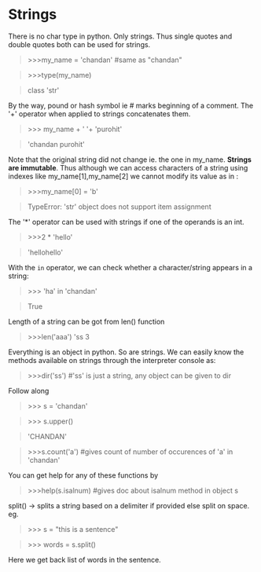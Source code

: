 # Strings
There is no char type in python. Only strings. Thus single quotes and double quotes both can be used for strings.
> \>>>my_name = 'chandan' #same as "chandan"

> \>>>type(my_name)

> class 'str'

By the way, pound or hash symbol ie # marks beginning of a comment.
The '+' operator when applied to strings concatenates them.
>\>>> my_name + ' '+ 'purohit'

>'chandan purohit'

Note that the original string did not change ie. the one in my_name. **Strings are immutable**. Thus although we can access characters of a string using indexes like my_name[1],my_name[2] we cannot modify its value as in :
>\>>>my_name[0] = 'b' 

>TypeError: 'str' object does not support item assignment

The '\*' operator can be used with strings if one of the operands is an int.
> \>>>2 * 'hello'

>'hellohello'

With the ```in``` operator, we can check whether a character/string appears in a string:
>\>>> 'ha' in 'chandan'

>True

Length of a string can be got from len() function
>\>>>len('aaa')
'ss
>3

Everything is an object in python. So are strings. We can easily know the methods available on strings through the interpreter console as:

>\>>>dir('ss') #'ss' is just a string, any object can be given to dir

Follow along

>\>>> s = 'chandan'

>\>>> s.upper()

>'CHANDAN'

>\>>>s.count('a') #gives count of number of occurences of 'a' in 'chandan'

You can get help for any of these functions by

>\>>>help(s.isalnum) #gives doc about isalnum method in object s


split() -> splits a string based on a delimiter if provided else split on space.
eg.

> \>>> s = "this is a sentence"

>\>>> words = s.split()

Here we get back list of words in the sentence.








